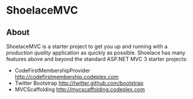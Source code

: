 ShoelaceMVC
==================


About
-----
ShoelaceMVC is a starter project to get you up and running with a *production quality* application as quickly as possible.  Shoelace has many features above and beyond the standard ASP.NET MVC 3 starter projects:

- CodeFirstMembershipProvider http://codefirstmembership.codeplex.com
- Twitter Bootstrap http://twitter.github.com/bootstrap
- MVCScaffolding http://mvcscaffolding.codeplex.com
